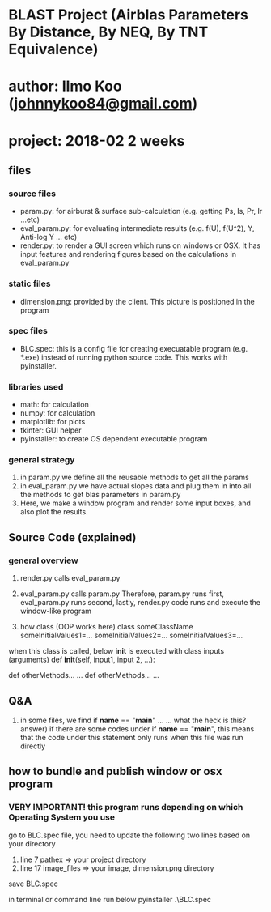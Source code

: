 # BLAST Project (Airblas Parameters By Distance, By NEQ, By TNT Equivalence)
# author: Ilmo Koo (johnnykoo84@gmail.com)
# project: 2018-02 2 weeks

## files

### source files
- param.py: for airburst & surface sub-calculation (e.g. getting Ps, Is, Pr, Ir ...etc)
- eval_param.py: for evaluating intermediate results (e.g. f(U), f(U^2), Y, Anti-log Y ... etc)
- render.py: to render a GUI screen which runs on windows or OSX. It has input features and rendering figures based on the calculations in eval_param.py

### static files
- dimension.png: provided by the client. This picture is positioned in the program

### spec files
- BLC.spec: this is a config file for creating execuatable program (e.g. *.exe) instead of running python source code. This works with pyinstaller.

### libraries used
- math: for calculation
- numpy: for calculation
- matplotlib: for plots
- tkinter: GUI helper
- pyinstaller: to create OS dependent executable program

### general strategy
1. in param.py we define all the reusable methods to get all the params
2. in eval_param.py we have actual slopes data and plug them in into all the methods to get blas parameters in param.py
3. Here, we make a window program and render some input boxes, and also plot the results.


## Source Code (explained)

### general overview
1. render.py calls eval_param.py
2. eval_param.py calls param.py
Therefore, param.py runs first, eval_param.py runs second, lastly, render.py code runs and execute the window-like program

3. how class (OOP works here)
class someClassName
  someInitialValues1=...
  someInitialValues2=...
  someInitialValues3=...

  when this class is called, below __init__ is executed with class inputs (arguments)
  def __init__(self, input1, input 2, ...):

  def otherMethods...
  ...
  def otherMethods...
  ...


## Q&A
1. in some files, we find
if __name__ == "__main__"
  ...
  ...
what the heck is this?
answer) if there are some codes under if __name__ == "__main__", this means that the code under this statement only runs when this file was run directly

## how to bundle and publish window or osx program
### VERY IMPORTANT! this program runs depending on which Operating System you use

go to BLC.spec file, you need to update the following two lines based on your directory
1. line 7 pathex => your project directory
2. line 17 image_files => your image, dimension.png directory


save BLC.spec

in terminal or command line run below
pyinstaller .\BLC.spec
